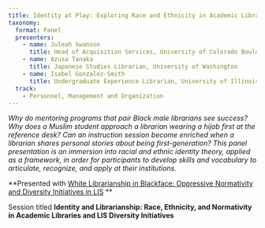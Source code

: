 ```yaml
---
title: Identity at Play: Exploring Race and Ethnicity in Academic Libraries and Beyond
taxonomy:
  format: Panel
  presenters:
    - name: Juleah Swanson
      title: Head of Acquisition Services, University of Colorado Boulder
    - name: Azusa Tanaka
      title: Japanese Studies Librarian, University of Washington
    - name: Isabel Gonzalez-Smith
      title: Undergraduate Experience Librarian, University of Illinois Chicago
  track:
    - Personnel, Management and Organization
---
```

_Why do mentoring programs that pair Black male librarians see success? Why does a Muslim student approach a librarian wearing a hijab first at the reference desk? Can an instruction session become enriched when a librarian shares personal stories about being first-generation? This panel presentation is an immersion into racial and ethnic identity theory, applied as a framework, in order for participants to develop skills and vocabulary to articulate, recognize, and apply at their institutions._

**Presented with [White Librarianship in Blackface: Oppressive Normativity and Diversity Initiatives in LIS](/program/sessions/White-Librarianship-in-Blackface-Oppressive-Normativity-and-Diversity-Initiatives-in-LIS) **

Session titled **Identity and Librarianship: Race, Ethnicity, and Normativity in Academic Libraries and LIS Diversity Initiatives**